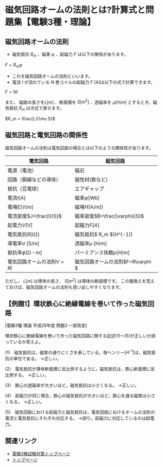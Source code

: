 # 磁気回路オームの法則とは?計算式と問題集【電験3種・理論】

## 磁気回路オームの法則

- 磁気抵抗 $R_m$ 、磁束 $\varphi$ 、起磁力 $F$ は以下の関係があります。

$F=R_m \varphi$

- これを磁気回路オームの法則といいます。
- 電流 $I$ が流れている $N$ 巻コイルの起磁力 $F$ [A]は以下の式で計算できます。


$F=NI$

また、 磁路の長さを$L[m]$ 、断面積を $S[m^2]$ 、透磁率を $\mu[H/m]$ とするとき、磁気抵抗 $R_m$ は次式で表せます。

$R_m = \frac{L}{\mu S}$


## 磁気回路と電気回路の関係性

磁気回路オームの法則は電気回路の場合とは以下のような関係性があります。

電気回路|磁気回路
--|--
電源（電池）|磁石
回路（銅線などの導体）|磁性材(鉄など)
抵抗（豆電球）|エアギャップ
電流$I[A]$|磁束$\varphi$[Wb]
電場$E[V/m]$|磁場$H$[A/m])
電流密度$J=\frac{I}{S}$|磁束密度$B=\frac{\varphi}{S}$
起電力$V$[V]|起磁力$F[A]$
電気抵抗$R$[Ω])|磁気抵抗$ R_m $[H^{-1}]
導電率$\sigma$ [S/m]|透磁率$\mu$ [H/m]
抵抗率$\phi$[Ω・m]|パーミアンス係数$p[H/m]$
電気回路オームの法則$V=RI$|磁気回路オームの法則$F=R\varphi $

ただし、 $L[m]$ は導体の長さ、 $S[m^2]$ は導体の断面積です。
この置換えを覚えておけば、磁気回路オームの法則も思い出しやすくなります。

## 【例題1】環状鉄心に絶縁電線を巻いて作った磁気回路

[電験3種 理論 平成26年度 問題3 一部改変]

環状鉄心に絶縁電線を巻いて作った磁気回路に関する記述(1)～(5)が正しいか誤っているか答えよ。

(1)　磁気抵抗は，磁束の通りにくさを表している。毎ヘンリー[$H^{−1}$]は，磁気抵抗の単位である。 
→正しい。

(2)　電気抵抗が導体断面積に反比例するように，磁気抵抗は，鉄心断面積に反比例する。 
→正しい。

(3)　鉄心の透磁率が大きいほど，磁気抵抗は小さくなる。 
→正しい。

(4)　起磁力が同じ場合，鉄心の磁気抵抗が大きいほど，鉄心を通る磁束は小さくなる。 
→正しい。

(5)　磁気回路における起磁力と磁気抵抗は，電気回路におけるオームの法則の電流と電気抵抗にそれぞれ対応する。 
→誤り。起磁力に対応しているのは起電力。



## 関連リンク

- [電験3種試験対策トップページ](../index.md)
- [トップページ](../../../index.md)
